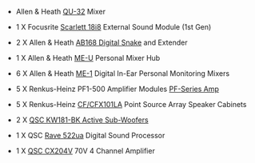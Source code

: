 - Allen & Heath [QU-32](http://www.allen-heath.com/media/Qu-Mixer-Reference-Guide-AP9372_9.pdf) Mixer
- 1 X Focusrite [Scarlett 18i8](https://us.focusrite.com/downloads?product=Scarlett+18i8+first+gen) External Sound Module (1st Gen)
- 2 X Allen & Heath [AB168 Digital Snake](http://www.allen-heath.com/media/AB168-Guide-AP9588_1.pdf) and Extender
- 1 X Allen & Heath [ME-U](http://www.allen-heath.com/media/ME-U-User-Guide-AP9209_2.pdf) Personal Mixer Hub
- 6 X Allen & Heath [ME-1](http://www.allen-heath.com/media/ME-1+User+Guide+AP8997_2.pdf) Digital In-Ear Personal Monitoring Mixers

- 5 X Renkus-Heinz PF1-500 Amplifier Modules [PF-Series Amp](https://www.renkus-heinz.com/product.aspx?productid=121)
- 5 X Renkus-Heinz [CF/CFX101LA](https://www.renkus-heinz.com/upload/cfcfx101-mpsa-brochure-1.pdf) Point Source Array Speaker Cabinets
- 2 X [QSC KW181-BK Active Sub-Woofers](https://www.qsc.com/live-sound/products/loudspeakers/powered-subwoofers/kw181/)
- 1 X QSC [Rave 522ua](https://github.com/NewValleyChurch/Infrastructure-docs/blob/master/Worship-Ministries/Sound/Audio%20Hardware/DSP-Wiring-Diagram.md) Digital Sound Processor
- 1 X [QSC CX204V](https://www.qsc.com/resource-files/productresources/amp/cx/q_amp_cx_userguide.pdf) 70V 4 Channel Amplifier
